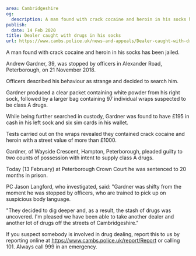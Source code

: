 ```yaml
area: Cambridgeshire
og:
  description: A man found with crack cocaine and heroin in his socks has been jailed.
publish:
  date: 14 Feb 2020
title: Dealer caught with drugs in his socks
url: https://www.cambs.police.uk/news-and-appeals/Dealer-caught-with-drugs-in-socks
```

A man found with crack cocaine and heroin in his socks has been jailed.

Andrew Gardner, 39, was stopped by officers in Alexander Road, Peterborough, on 21 November 2018.

Officers described his behaviour as strange and decided to search him.

Gardner produced a clear packet containing white powder from his right sock, followed by a larger bag containing 97 individual wraps suspected to be class A drugs.

While being further searched in custody, Gardner was found to have £195 in cash in his left sock and six sim cards in his wallet.

Tests carried out on the wraps revealed they contained crack cocaine and heroin with a street value of more than £1000.

Gardner, of Wayside Crescent, Hampton, Peterborough, pleaded guilty to two counts of possession with intent to supply class A drugs.

Today (13 February) at Peterborough Crown Court he was sentenced to 20 months in prison.

PC Jason Langford, who investigated, said: "Gardner was shifty from the moment he was stopped by officers, who are trained to pick up on suspicious body language.

"They decided to dig deeper and, as a result, the stash of drugs was uncovered. I'm pleased we have been able to take another dealer and another lot of drugs off the streets of Cambridgeshire."

If you suspect somebody is involved in drug dealing, report this to us by reporting online at https://www.cambs.police.uk/report/Report or calling 101. Always call 999 in an emergency.
